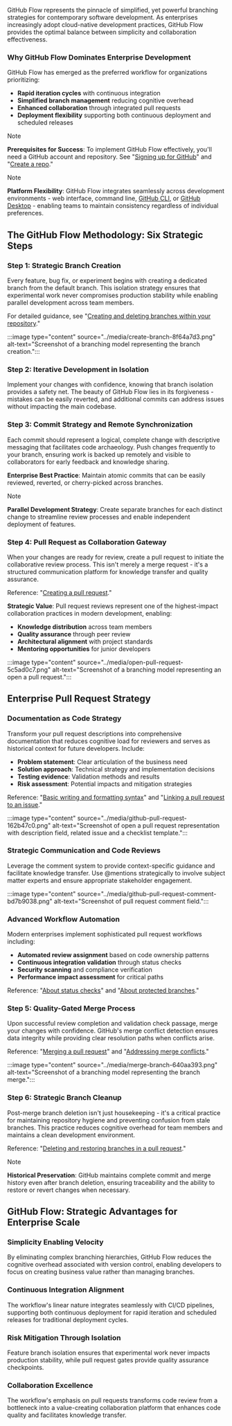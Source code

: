 GitHub Flow represents the pinnacle of simplified, yet powerful branching strategies for contemporary software development. As enterprises increasingly adopt cloud-native development practices, GitHub Flow provides the optimal balance between simplicity and collaboration effectiveness.

### Why GitHub Flow Dominates Enterprise Development

GitHub Flow has emerged as the preferred workflow for organizations prioritizing:

- **Rapid iteration cycles** with continuous integration
- **Simplified branch management** reducing cognitive overhead
- **Enhanced collaboration** through integrated pull requests
- **Deployment flexibility** supporting both continuous deployment and scheduled releases

> [!NOTE]
> **Prerequisites for Success**: To implement GitHub Flow effectively, you'll need a GitHub account and repository. See "[Signing up for GitHub](https://docs.github.com/en/github/getting-started-with-github/signing-up-for-github)" and "[Create a repo](https://docs.github.com/en/github/getting-started-with-github/create-a-repo)."

> [!NOTE]
> **Platform Flexibility**: GitHub Flow integrates seamlessly across development environments - web interface, command line, [GitHub CLI](https://cli.github.com/), or [GitHub Desktop](https://docs.github.com/en/free-pro-team@latest/desktop) - enabling teams to maintain consistency regardless of individual preferences.

## The GitHub Flow Methodology: Six Strategic Steps

### Step 1: Strategic Branch Creation

Every feature, bug fix, or experiment begins with creating a dedicated branch from the default branch. This isolation strategy ensures that experimental work never compromises production stability while enabling parallel development across team members.

For detailed guidance, see "[Creating and deleting branches within your repository](https://docs.github.com/en/github/collaborating-with-issues-and-pull-requests/creating-and-deleting-branches-within-your-repository)."

:::image type="content" source="../media/create-branch-8f64a7d3.png" alt-text="Screenshot of a branching model representing the branch creation.":::

### Step 2: Iterative Development in Isolation

Implement your changes with confidence, knowing that branch isolation provides a safety net. The beauty of GitHub Flow lies in its forgiveness - mistakes can be easily reverted, and additional commits can address issues without impacting the main codebase.

### Step 3: Commit Strategy and Remote Synchronization

Each commit should represent a logical, complete change with descriptive messaging that facilitates code archaeology. Push changes frequently to your branch, ensuring work is backed up remotely and visible to collaborators for early feedback and knowledge sharing.

**Enterprise Best Practice**: Maintain atomic commits that can be easily reviewed, reverted, or cherry-picked across branches.

> [!NOTE] 
> **Parallel Development Strategy**: Create separate branches for each distinct change to streamline review processes and enable independent deployment of features.

### Step 4: Pull Request as Collaboration Gateway

When your changes are ready for review, create a pull request to initiate the collaborative review process. This isn't merely a merge request - it's a structured communication platform for knowledge transfer and quality assurance.

Reference: "[Creating a pull request](https://docs.github.com/en/articles/creating-a-pull-request)."

**Strategic Value**: Pull request reviews represent one of the highest-impact collaboration practices in modern development, enabling:

- **Knowledge distribution** across team members
- **Quality assurance** through peer review
- **Architectural alignment** with project standards
- **Mentoring opportunities** for junior developers

:::image type="content" source="../media/open-pull-request-5c5ad0c7.png" alt-text="Screenshot of a branching model representing an open a pull request.":::

## Enterprise Pull Request Strategy

### Documentation as Code Strategy

Transform your pull request descriptions into comprehensive documentation that reduces cognitive load for reviewers and serves as historical context for future developers. Include:

- **Problem statement**: Clear articulation of the business need
- **Solution approach**: Technical strategy and implementation decisions
- **Testing evidence**: Validation methods and results
- **Risk assessment**: Potential impacts and mitigation strategies

Reference: "[Basic writing and formatting syntax](https://docs.github.com/en/github/writing-on-github/basic-writing-and-formatting-syntax)" and "[Linking a pull request to an issue](https://docs.github.com/en/github/managing-your-work-on-github/linking-a-pull-request-to-an-issue)."

:::image type="content" source="../media/github-pull-request-162b47c0.png" alt-text="Screenshot of open a pull request representation with description field, related issue and a checklist template.":::

### Strategic Communication and Code Reviews

Leverage the comment system to provide context-specific guidance and facilitate knowledge transfer. Use @mentions strategically to involve subject matter experts and ensure appropriate stakeholder engagement.

:::image type="content" source="../media/github-pull-request-comment-bd7b9038.png" alt-text="Screenshot of pull request comment field.":::

### Advanced Workflow Automation

Modern enterprises implement sophisticated pull request workflows including:

- **Automated review assignment** based on code ownership patterns
- **Continuous integration validation** through status checks
- **Security scanning** and compliance verification
- **Performance impact assessment** for critical paths

Reference: "[About status checks](https://docs.github.com/en/github/collaborating-with-issues-and-pull-requests/about-status-checks)" and "[About protected branches](https://docs.github.com/en/github/administering-a-repository/about-protected-branches)."

### Step 5: Quality-Gated Merge Process

Upon successful review completion and validation check passage, merge your changes with confidence. GitHub's merge conflict detection ensures data integrity while providing clear resolution paths when conflicts arise.

Reference: "[Merging a pull request](https://docs.github.com/en/pull-requests/collaborating-with-pull-requests/incorporating-changes-from-a-pull-request/merging-a-pull-request)" and "[Addressing merge conflicts](https://docs.github.com/en/github/collaborating-with-issues-and-pull-requests/addressing-merge-conflicts)."

:::image type="content" source="../media/merge-branch-640aa393.png" alt-text="Screenshot of a branching model representing the branch merge.":::

### Step 6: Strategic Branch Cleanup

Post-merge branch deletion isn't just housekeeping - it's a critical practice for maintaining repository hygiene and preventing confusion from stale branches. This practice reduces cognitive overhead for team members and maintains a clean development environment.

Reference: "[Deleting and restoring branches in a pull request](https://docs.github.com/en/github/administering-a-repository/deleting-and-restoring-branches-in-a-pull-request)."

> [!NOTE] 
> **Historical Preservation**: GitHub maintains complete commit and merge history even after branch deletion, ensuring traceability and the ability to restore or revert changes when necessary.

## GitHub Flow: Strategic Advantages for Enterprise Scale

### Simplicity Enabling Velocity

By eliminating complex branching hierarchies, GitHub Flow reduces the cognitive overhead associated with version control, enabling developers to focus on creating business value rather than managing branches.

### Continuous Integration Alignment

The workflow's linear nature integrates seamlessly with CI/CD pipelines, supporting both continuous deployment for rapid iteration and scheduled releases for traditional deployment cycles.

### Risk Mitigation Through Isolation

Feature branch isolation ensures that experimental work never impacts production stability, while pull request gates provide quality assurance checkpoints.

### Collaboration Excellence

The workflow's emphasis on pull requests transforms code review from a bottleneck into a value-creating collaboration platform that enhances code quality and facilitates knowledge transfer.
